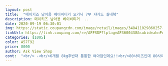 ```yaml
---
layout: post 
title:  "메이키즈 남아용 베이비티거 오가닉 7부 쟈가드 실내복" 
description: 메이키즈 남아용 베이비티거  ..
date: 2020-09-19 06:30:01 
img: https://static.coupangcdn.com/image/retail/images/348411029860257-751af9f6-fac6-4df4-be4b-808649441e8f.jpg 
linkUrl: https://link.coupang.com/re/AFFSDP?lptag=AF3600438&subid=ahnPublicAsk&pageKey=1240667501&itemId=2236251902&vendorItemId=70233770470&traceid=V0-113-46ca6cb8740f8cb4 
categories: [1005] 
color: A57F92 
price: 8000 
author: Ask View Shop 
cont:  "<br/> -<br/>6개월 8kg후반대 통통한 여아맘인데요!!<br/>80사이즈인데 80사이즈는 너무 딱맞는 아기들에게 90사이즈 추천드려요!<br/>85를 사면 어느정도 맞으나 얼마 못입을것 같아서<br/>90사이즈인데도 여유없는 느낌이랄까요?ㅜㅜ<br/>가격도 혜자에다가<br/>그리고, 쟈가드 재질이라그런지 에어컨을 트는 이 날씨에 너무 춥지도 덥지도 않게 딱인듯하구요.<br/><br/>그림부분이 뻣뻣해서 걱정했는데... <br/>세탁하니 재질도 부드럽고 편하게 잘 입어요<br/>근데 메이키즈 내복을 우연히 발견해서 구매해봤다가,<br/>너무 마음에 드는거에요!<br/>디자인도 엄청 귀여워요ㅎㅎ 남아 여아 할거없이 귀엽답니다<br/>로켓배송으로 빠르게 수령했고 5살 남아, 19키로 조금 넘고 키 107 정도 되고 평소 120 사이즈 넉넉히 맞는 편인데 이 상품도 딱 맞네요<br/>메이키즈 내복만 3벌 샀어요 ㅎㅎ<br/>몇 번 입다보니까 좀 작은느낌이에요 ㅠㅠ 130 사이즈 사줬어도 좋았을 것 같아요!<br/>보통 내복을 구매할때 80사이즈를 사면 너무 딱맞아서 작은 느낌이고 (특히 배와 허벅지.<br/>.<br/>)<br/>아무래도 디자인 위주인게 많다보니 고무줄부분(허벅지, 팔뚝)이 자국이 남더라구요.<br/><br/>아이가 입기에 7부보다 조금 긴편이긴 한데 넘크지않고 살짝 오버사이즈 느낌으로 이뻐요<br/>일반 브랜드옷으로 90사이즈 사면,<br/>재질도 부들부들해서 감촉도 좋아요! 만족스러운 제품입니다<br/>쟈가드 재질이어서 지금 같은 날씨에도 입히기 괜찮고 에어컨 켜고 실내에서 입히기에도 딱 좋을 것 같네요<br/>키 109cm 몸무게 20킬로.<br/><br/>팔부분, 바지밑단부분이 고무줄로 되어있지 않을뿐더러<br/>항상 90사이즈를 구매해요.<br/><br/>허리 고무줄은 얇고 가느다란게 아니라 넓고 끼지않는 고무줄이에요.<br/><br/>" 
---
```

